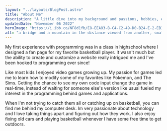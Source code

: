 ```yaml
---
layout: "../layouts/BlogPost.astro"
title: "About Me"
description: "A little dive into my background and passions, hobbies, etc."
updatedDate: "November 06 2022"
heroImage: "https://i.ibb.co/NF8d1fb/E8-EEA83-B-C4-C2-49-D0-B24-E-2-EB11-B4-F04-B7.jpg"
alt: "a bridge and a mountain in the distance viewed from another, smaller bridge"
---
```


My first experience with programming was in a class in highschool where I designed a fan page for my favorite basketball player. It wasn't much but the ability to create and customize a website really intrigued me and I've been hooked to programming ever since!

Like most kids I enjoyed video games growing up. My passion for games led me to learn how to modify some of my favorites like Pokemon, and The Sims. Getting the chance to see my own code input change the game in real-time, instead of waiting for someone else's version like usual fueled my interest in the programming behind games and applications.

When I'm not trying to catch them all or catching up on basketball, you can find me behind my computer desk. Im very passionate about technology and I love taking things apart and figuring out how they work. I also enjoy fixing old cars and playing basketball whenever I have some free time to get outdoors.
